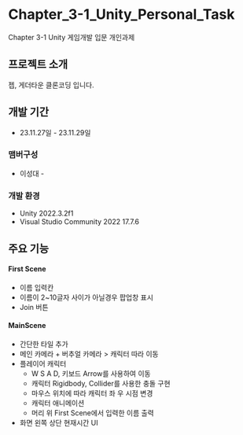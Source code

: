 # Chapter_3-1_Unity_Personal_Task
Chapter 3-1 Unity 게임개발 입문 개인과제

## 프로젝트 소개
젭, 게더타운 클론코딩 입니다.

## 개발 기간
* 23.11.27일 - 23.11.29일

### 맴버구성
 - 이성대 - 
### 개발 환경
- Unity 2022.3.2f1
- Visual Studio Community 2022 17.7.6

## 주요 기능
#### First Scene
- 이름 입력칸
- 이름이 2~10글자 사이가 아닐경우 팝업창 표시
- Join 버튼
#### MainScene
- 간단한 타일 추가
- 메인 카메라 + 버추얼 카메라 > 캐릭터 따라 이동
- 플레이어 캐릭터
  - W S A D, 키보드 Arrow를 사용하여 이동
  - 캐릭터 Rigidbody, Collider를 사용한 충돌 구현
  - 마우스 위치에 따라 캐릭터 좌 우 시점 변경
  - 캐릭터 애니메이션
  - 머리 위 First Scene에서 입력한 이름 출력
- 화면 왼쪽 상단 현재시간 UI
